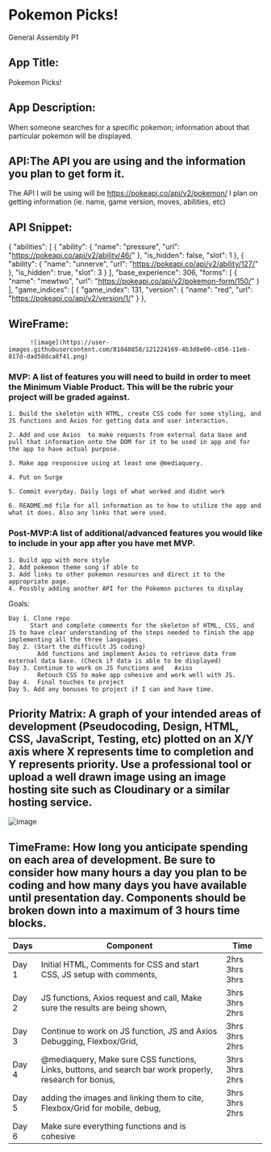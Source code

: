 # Pokemon Picks!
General Assembly P1

## App Title: 

Pokemon Picks!

## App Description:

When someone searches for a specific pokemon; information about that particular pokemon will be displayed.

## API:The API you are using and the information you plan to get form it.

The API I will be using will be https://pokeapi.co/api/v2/pokemon/
I plan on getting information (ie. name, game version, moves, abilities, etc)

## API Snippet:
{
  "abilities": [
    {
      "ability": {
        "name": "pressure",
        "url": "https://pokeapi.co/api/v2/ability/46/"
      },
      "is_hidden": false,
      "slot": 1
    },
    {
      "ability": {
        "name": "unnerve",
        "url": "https://pokeapi.co/api/v2/ability/127/"
      },
      "is_hidden": true,
      "slot": 3
    }
  ],
  "base_experience": 306,
  "forms": [
    {
      "name": "mewtwo",
      "url": "https://pokeapi.co/api/v2/pokemon-form/150/"
    }
  ],
  "game_indices": [
    {
      "game_index": 131,
      "version": {
        "name": "red",
        "url": "https://pokeapi.co/api/v2/version/1/"
      }
    },



## WireFrame:
          
          ![image](https://user-images.githubusercontent.com/81048858/121224169-4b3d8e00-c856-11eb-817d-dad58dca8f41.png)




### MVP: A list of features you will need to build in order to meet the Minimum Viable Product. This will be the rubric your project will be graded against.

    1. Build the skeleton with HTML, create CSS code for some styling, and JS functions and Axios for getting data and user interaction.

    2. Add and use Axios  to make requests from external data base and pull that information onto the DOM for it to be used in app and for the app to have actual purpose.

    3. Make app responsive using at least one @mediaquery.

    4. Put on Surge

    5. Commit everyday. Daily logs of what worked and didnt work

    6. README.md file for all information as to how to utilize the app and what it does. Also any links that were used.


### Post-MVP:A list of additional/advanced features you would like to include in your app after you have met MVP.

    1. Build app with more style
    2. Add pokemon theme song if able to
    3. Add links to other pokemon resources and direct it to the appropriate page. 
    4. Possbly adding another API for the Pokemon pictures to display


Goals: 

    Day 1. Clone repo
          Start and complete comments for the skeleton of HTML, CSS, and JS to have clear understanding of the steps needed to finish the app implementing all the three languages.
    Day 2. (Start the difficult JS coding)
            Add functions and implement Axios to retrieve data from external data base. (Check if data is able to be displayed)
    Day 3. Continue to work on JS functions and   Axios 
            Retouch CSS to make app cohesive and work well with JS.
    Day 4.  Final touches to project
    Day 5. Add any bonuses to project if I can and have time.
    
## Priority Matrix: A graph of your intended areas of development (Pseudocoding, Design, HTML, CSS, JavaScript, Testing, etc) plotted on an X/Y axis where X represents time to completion and Y represents priority. Use a professional tool or upload a well drawn image using an image hosting site such as Cloudinary or a similar hosting service.
 
 
  ![image](https://user-images.githubusercontent.com/81048858/121191022-95fcdd00-c839-11eb-83c9-4eb03ef06795.png)



## TimeFrame: How long you anticipate spending on each area of development. Be sure to consider how many hours a day you plan to be coding and how many days you have available until presentation day. Components should be broken down into a maximum of 3 hours time blocks.

 | Days  | Component                                                                                               | Time            |
|-------|---------------------------------------------------------------------------------------------------------|-----------------|
| Day 1 | Initial HTML,  Comments for CSS and start CSS, JS setup with comments,                                  | 2hrs 3hrs 3hrs  |
| Day 2 | JS functions, Axios request and call, Make sure the results are being shown,                            | 3hrs 3hrs 2hrs  |
| Day 3 | Continue to work on JS function, JS  and Axios Debugging, Flexbox/Grid,                                 | 3hrs 3hrs 2hrs  |
| Day 4 | @mediaquery, Make sure CSS functions, Links, buttons, and search bar work properly, research for bonus, | 3hrs 3hrs  2hrs |
| Day 5 | adding the images and linking them to cite, Flexbox/Grid for mobile, debug,                             | 3hrs 3hrs 2hrs  |
| Day 6 | Make sure everything functions and is cohesive                                                          |                 |

       



    









